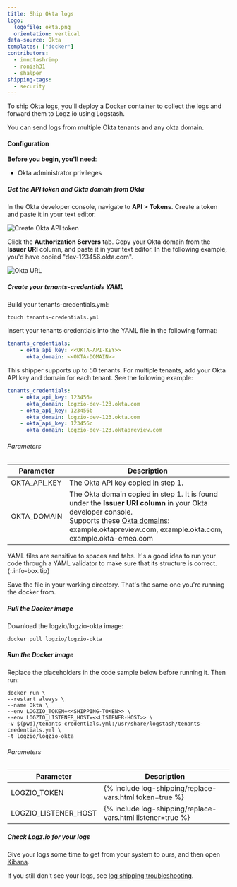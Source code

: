 ```yaml
---
title: Ship Okta logs
logo:
  logofile: okta.png
  orientation: vertical
data-source: Okta
templates: ["docker"]
contributors:
  - imnotashrimp
  - ronish31
  - shalper
shipping-tags:
  - security
---
```


To ship Okta logs,
you'll deploy a Docker container
to collect the logs and forward them to Logz.io using Logstash.

You can send logs from multiple Okta tenants and any okta domain.

#### Configuration

**Before you begin, you'll need**:

* Okta administrator privileges

<div class="tasklist">

##### Get the API token and Okta domain from Okta

In the Okta developer console,
navigate to **API > Tokens**.
Create a token and paste it in your text editor.

![Create Okta API token](https://dytvr9ot2sszz.cloudfront.net/logz-docs/log-shipping/okta-create-token.png)

Click the **Authorization Servers** tab.
Copy your Okta domain from the **Issuer URI** column,
and paste it in your text editor. In the following example, you'd have copied "dev-123456.okta.com".

![Okta URL](https://dytvr9ot2sszz.cloudfront.net/logz-docs/log-shipping/okta-issuer-uri.png)


##### Create your tenants-credentials YAML

Build your tenants-credentials.yml:

```
touch tenants-credentials.yml
```

Insert your tenants credentials into the YAML file in the following format:

```yml
tenants_credentials:
    - okta_api_key: <<OKTA-API-KEY>>
      okta_domain: <<OKTA-DOMAIN>>
```

This shipper supports up to 50 tenants. For multiple tenants, add your Okta API key and domain for each tenant. See the following example:

```yml
tenants_credentials:
    - okta_api_key: 123456a
      okta_domain: logzio-dev-123.okta.com
    - okta_api_key: 123456b
      okta_domain: logzio-dev-123.okta.com
    - okta_api_key: 123456c
      okta_domain: logzio-dev-123.oktapreview.com
```

###### Parameters

| Parameter | Description |
|---|---|
| OKTA_API_KEY <span class="required-param"></span> | The Okta API key copied in step 1. |
| OKTA_DOMAIN <span class="required-param"></span> | The Okta domain copied in step 1. It is found under the **Issuer URI column** in your Okta developer console. <br> Supports these [Okta domains](https://developer.okta.com/docs/guides/find-your-domain/findorg/): <br> example.oktapreview.com, example.okta.com, example.okta-emea.com |


YAML files are sensitive to spaces and tabs. It's a good idea to run your code through a YAML validator to make sure that its structure is correct.
{:.info-box.tip}

Save the file in your working directory. That's the same one you're running the docker from.


##### Pull the Docker image

Download the logzio/logzio-okta image:

```shell
docker pull logzio/logzio-okta
```

##### Run the Docker image

Replace the placeholders in the code sample below before running it. Then run:

```shell
docker run \
--restart always \
--name Okta \
--env LOGZIO_TOKEN=<<SHIPPING-TOKEN>> \
--env LOGZIO_LISTENER_HOST=<<LISTENER-HOST>> \
-v $(pwd)/tenants-credentials.yml:/usr/share/logstash/tenants-credentials.yml \
-t logzio/logzio-okta
```

###### Parameters

| Parameter | Description |
|---|---|
| LOGZIO_TOKEN <span class="required-param"></span> | {% include log-shipping/replace-vars.html token=true %} |
| LOGZIO_LISTENER_HOST <span class="required-param"></span> | {% include log-shipping/replace-vars.html listener=true %} |


##### Check Logz.io for your logs

Give your logs some time to get from your system to ours, and then open [Kibana](https://app.logz.io/#/dashboard/kibana).

If you still don't see your logs, see [log shipping troubleshooting]({{site.baseurl}}/user-guide/log-shipping/log-shipping-troubleshooting.html).

</div>
